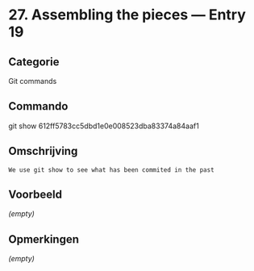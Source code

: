 # 27. Assembling the pieces — Entry 19

## Categorie

Git commands

## Commando

git show 612ff5783cc5dbd1e0e008523dba83374a84aaf1

## Omschrijving

```
We use git show to see what has been commited in the past
```

## Voorbeeld

_(empty)_

## Opmerkingen

_(empty)_


